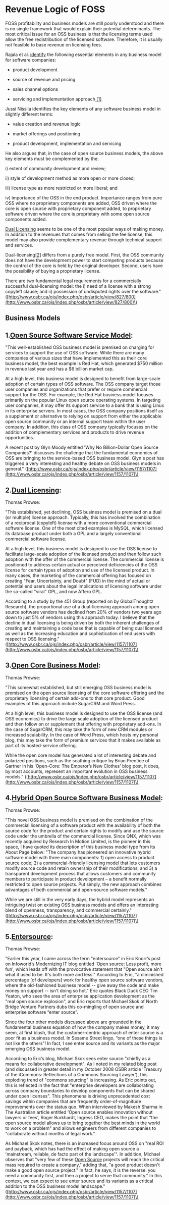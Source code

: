 # **Revenue Logic of FOSS**

FOSS profitability and business models are still poorly understood and there is no single framework that would explain their potential determinants. The most critical issue for an OSS business is that the licensing terms used allow the free redistribution of the licensed software. Therefore, it is usually not feasible to base revenue on licensing fees.

Rajala et al. [identify](http://is2.lse.ac.uk/asp/aspecis/20030126.pdf) the following essential elements in any business model for software companies:

* product development

* source of revenue and pricing

* sales channel options

* servicing and implementation approach[ \[1\]](http://is2.lse.ac.uk/asp/aspecis/20030126.pdf)

Jussi Nissila identifies the key elements of any software business model in slightly different terms:

* value creation and revenue logic

* market offerings and positioning

* product development, implementation and servicing

He also argues that, in the case of open source business models, the above key elements must be complemented by the:

i\) extent of community development and review;

ii\) style of development method as more open or more closed;

iii\) license type as more restricted or more liberal; and

iv\) importance of the OSS in the end product. Importance ranges from pure OSS where no proprietary components are added, OSS driven where the core is open source with proprietary component added, to proprietary software driven where the core is proprietary with some open source components added.

[Dual Licensing](https://wiki.p2pfoundation.net/Dual_Licensing) seems to be one of the most popular ways of making money. In addition to the revenues that comes from selling the fee license, this model may also provide complementary revenue through technical support and services.

Dual-licensing[\[2\]](http://opensource.mit.edu/papers/valimaki.pdf) differs from a purely free model. First, the OSS community does not have the development power to start competing products because the control of the core is held by the original developer. Second, users have the possibility of buying a proprietary license.

There are two fundamental legal requirements for a commercially successful dual-licensing model: the i\) need of a license with a strong copyleft clause; and ii\) possession of undisputed rights over the software." \([http://www.osbr.ca/ojs/index.php/osbr/article/view/827/800](http://www.osbr.ca/ojs/index.php/osbr/article/view/827/800)\)

## Business Models

## 1.[Open Source Software Service Model](https://wiki.p2pfoundation.net/Open_Source_Software_Service_Model):

"This well-established OSS business model is premised on charging for services to support the use of OSS software. While there are many companies of various sizes that have implemented this as their core business model, the best example is Red Hat, which generated $750 million in revenue last year and has a $6 billion market cap.

At a high level, this business model is designed to benefit from large-scale adoption of certain types of OSS software. The OSS company target those user companies and organizations that prefer or require commercial support for the OSS. For example, the Red Hat business model focuses primarily on the popular Linux open source operating systems. In targeting user companies, it may offer its support service to a bank that is using Linux in its enterprise servers. In most cases, the OSS company positions itself as a supplement or alternative to relying on support from either the applicable open source community or an internal support team within the user company. In addition, this class of OSS company typically focuses on the addition of complementary services and products to drive revenue opportunities.

A recent post by Glyn Moody entitled 'Why No Billion-Dollar Open Source Companies?' discusses the challenge that the fundamental economics of OSS are bringing to the service-based OSS business model. Glyn's post has triggered a very interesting and healthy debate on OSS business models in general." \([http://www.osbr.ca/ojs/index.php/osbr/article/view/1157/1107](http://www.osbr.ca/ojs/index.php/osbr/article/view/1157/1107)\)

## 2.[Dual Licensing](https://wiki.p2pfoundation.net/Dual_Licensing):

Thomas Prowse:

"This established, yet declining, OSS business model is premised on a dual \(or multiple\) license approach. Typically, this has involved the combination of a reciprocal \(copyleft\) license with a more conventional commercial software license. One of the most cited examples is MySQL, which licensed its database product under both a GPL and a largely conventional commercial software license.

At a high level, this business model is designed to use the OSS license to facilitate large-scale adoption of the licensed product and then follow such adoption with the offer of the commercial license. The commercial license is positioned to address certain actual or perceived deficiencies of the OSS license for certain types of adoption and use of the licensed product. In many cases, the marketing of the commercial offering has focused on creating "Fear, Uncertainty, and Doubt" \(FUD\) in the mind of actual or potential end users about the legal implications of licensing software under the so-called "viral" GPL, and now Affero GPL.

According to a study by the 451 Group \(reported on by GlobalThoughtz Research\), the proportional use of a dual-licensing approach among open source software vendors has declined from 20% of vendors two years ago down to just 5% of vendors using this approach today. I believe that the decline in dual licensing is being driven by both the inherent challenges of creating and maintaining a code base that is capable of being dual licensed as well as the increasing education and sophistication of end users with respect to OSS licensing." \([http://www.osbr.ca/ojs/index.php/osbr/article/view/1157/1107](http://www.osbr.ca/ojs/index.php/osbr/article/view/1157/1107)\)

## 3.[Open Core Business Model](https://wiki.p2pfoundation.net/Open_Core_Business_Model):

Thomas Prowse:

"This somewhat established, but still emerging OSS business model is premised on the open source licensing of the core software offering and the proprietary licensing of certain add-ons to that core product. Good examples of this approach include SugarCRM and Word Press.

At a high level, this business model is designed to use the OSS license \(and OSS economics\) to drive the large scale adoption of the licensed product and then follow on or supplement that offering with proprietary add-ons. In the case of SugarCRM, this may take the form of new CRM modules or increased scalability. In the case of Word Press, which hosts my personal blog, this may take the form of premium services that it makes available as part of its hosted-service offering.

While the open core model has generated a lot of interesting debate and polarized positions, such as the scathing critique by Brian Prentice of Gartner in his 'Open-Core: The Emperor’s New Clothes' blog post, it does, by most accounts, represent an important evolution in OSS business models." \([http://www.osbr.ca/ojs/index.php/osbr/article/view/1157/1107](http://www.osbr.ca/ojs/index.php/osbr/article/view/1157/1107)\)

## 4.[Hybrid Open Source Software Business Model](https://wiki.p2pfoundation.net/Hybrid_Open_Source_Software_Business_Model):

Thomas Prowse:

"This novel OSS business model is premised on the combination of the commercial licensing of a software product with the availability of both the source code for the product and certain rights to modify and use the source code under the umbrella of the commercial license. Since QNX, which was recently acquired by Research In Motion Limited, is the pioneer in this space, I have quoted its description of this business model type from its About Page below: "The company has pioneered an innovative hybrid software model with three main components: 1\) open access to product source code; 2\) a commercial-friendly licensing model that lets customers modify source code and retain ownership of their modifications; and 3\) a transparent development process that allows customers and community members to participate in product development – a benefit normally restricted to open source projects. Put simply, the new approach combines advantages of both commercial and open-source software models."

While we are still in the very early days, the hybrid model represents an intriguing twist on existing OSS business models and offers an interesting blend of openness, transparency, and commercial certainly." \([http://www.osbr.ca/ojs/index.php/osbr/article/view/1157/1107](http://www.osbr.ca/ojs/index.php/osbr/article/view/1157/1107)\)

## 5.[Entersource](https://wiki.p2pfoundation.net/Entersource):

Thomas Prowse:

"Earlier this year, I came across the term "entersource" in Eric Knorr’s post on Infoworld’s Modernizing IT blog entitled 'Open source: Less profit, more fun', which leads off with the provocative statement that "Open source ain't what it used to be. It's both more and less." According to Eric, "a diminished percentage \[of developers\] work for healthy open source software vendors, where the old-fashioned business model -- give away the code and make money on support -- isn't doing so hot." Eric quotes Black Duck CEO Tim Yeaton, who sees the area of enterprise application development as the "real open source explosion", and Eric reports that Michael Skok of North Bridge Venture Partners dubs this co-mingling of open source and enterprise software “enter source”.

Since the four other models discussed above are grounded in the fundamental business equation of how the company makes money, it may seem, at first blush, that the customer-centric approach of enter source is a poor fit as a business model. In Sesame Street lingo, “one of these things is not like the others”! In fact, I see enter source and its variants as the major emerging OSS business model.

According to Eric’s blog, Michael Skok sees enter source "chiefly as a means for collaborative development". As I noted in my related blog post \(and discussed in greater detail in my October 2008 OSBR article 'Treasury of the iCommons: Reflections of a Commons Sourcing Lawyer'\), this exploding trend of "commons sourcing" is increasing. As Eric points out, this is reflected in the fact that "enterprise developers are collaborating across company boundaries to develop components that can be shared under open licenses". This phenomena is driving unprecedented cost savings within companies that are frequently order-of-magnitude improvements over the status quo. When interviewed by Makesh Sharma in The Australian article entitled 'Open source enables innovation without lawyers or fees', Roger Burkhardt, Ingress CEO, makes the point that "the open source model allows us to bring together the best minds in the world to work on a problem" and allows engineers from different companies to "collaborate without months of legal work."

As Michael Skok notes, there is an increased focus around OSS on "real ROI and payback, which has had the effect of making open source a 'mainstream, reliable, de facto part of the landscape'". In addition, Michael observes that "very few of these [Open Source](https://wiki.p2pfoundation.net/Open_Source) projects will reach the critical mass required to create a company," adding that, "a good product doesn't make a good open source project." In fact, he says, it is the reverse: you need a community first, and then a project to serve that community." In this context, we can expect to see enter source and its variants as a critical addition to the OSS business model landscape." \([http://www.osbr.ca/ojs/index.php/osbr/article/view/1157/1107](http://www.osbr.ca/ojs/index.php/osbr/article/view/1157/1107)\)

